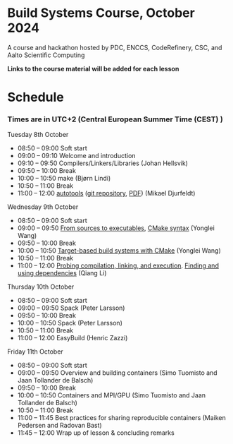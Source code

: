# Build Systems Course, October 2024

A course and hackathon hosted by PDC, ENCCS, CodeRefinery, CSC, and Aalto Scientific Computing

**Links to the course material will be added for each lesson**

# Schedule
### Times are in UTC+2 (Central European Summer Time (CEST) )

Tuesday 8th October

- 08:50 – 09:00 Soft start
- 09:00 – 09:10 Welcome and introduction
- 09:10 – 09:50 Compilers/Linkers/Libraries (Johan Hellsvik)
- 09:50 – 10:00 Break
- 10:00 – 10:50 make (Bjørn Lindi)
- 10:50 – 11:00 Break
- 11:00 – 12:00 [autotools](https://github.com/PDC-support/introduction-to-autotools.git) ([git repository](https://github.com/PDC-support/introduction-to-autotools.git), [PDF](https://github.com/PDC-support/introduction-to-autotools/raw/main/README.pdf)) (Mikael Djurfeldt)

Wednesday 9th October

- 08:50 – 09:00 Soft start
- 09:00 – 09:50 [From sources to executables](https://enccs.github.io/intro-cmake/hello-cmake/), [CMake syntax](https://enccs.github.io/intro-cmake/cmake-syntax/) (Yonglei Wang)
- 09:50 – 10:00 Break
- 10:00 – 10:50 [Target-based build systems with CMake](https://enccs.github.io/intro-cmake/targets/) (Yonglei Wang)
- 10:50 – 11:00 Break
- 11:00 – 12:00 [Probing compilation, linking, and execution](https://enccs.github.io/intro-cmake/probing/). [Finding and using dependencies](https://enccs.github.io/intro-cmake/dependencies/) (Qiang Li)

Thursday 10th October

- 08:50 – 09:00 Soft start
- 09:00 – 09:50 Spack (Peter Larsson)
- 09:50 – 10:00 Break
- 10:00 – 10:50 Spack (Peter Larsson)
- 10:50 – 11:00 Break
- 11:00 – 12:00 EasyBuild (Henric Zazzi)

Friday 11th October

- 08:50 – 09:00 Soft start
- 09:00 – 09:50 Overview and building containers (Simo Tuomisto and Jaan Tollander de Balsch)
- 09:50 – 10:00 Break
- 10:00 – 10:50 Containers and MPI/GPU (Simo Tuomisto and Jaan Tollander de Balsch)
- 10:50 – 11:00 Break
- 11:00 – 11:45 Best practices for sharing reproducible containers (Maiken Pedersen and Radovan Bast)
- 11:45 – 12:00 Wrap up of lesson & concluding remarks
